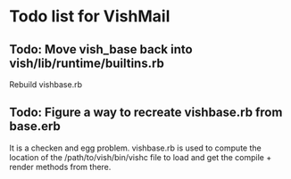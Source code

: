 
# Todo list for VishMail
## Todo: Move vish_base back into vish/lib/runtime/builtins.rb


Rebuild vishbase.rb


## Todo: Figure a way to recreate vishbase.rb from base.erb

It is a checken and egg problem. vishbase.rb is used to compute the location
of the /path/to/vish/bin/vishc file to load 
and get the compile + render methods from there.


